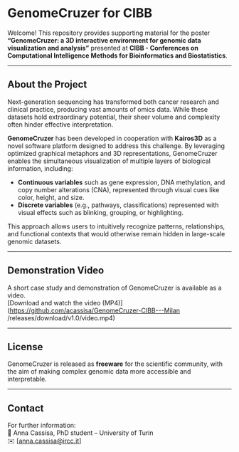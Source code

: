 # GenomeCruzer for CIBB

Welcome!
This repository provides supporting material for the poster **“GenomeCruzer: a 3D interactive environment for genomic data visualization and analysis”** presented at **CIBB - Conferences on Computational Intelligence Methods for Bioinformatics and Biostatistics**.

---

## About the Project

Next-generation sequencing has transformed both cancer research and clinical practice, producing vast amounts of omics data. While these datasets hold extraordinary potential, their sheer volume and complexity often hinder effective interpretation.

**GenomeCruzer** has been developed in cooperation with **Kairos3D** as a novel software platform designed to address this challenge. By leveraging optimized graphical metaphors and 3D representations, GenomeCruzer enables the simultaneous visualization of multiple layers of biological information, including:

- **Continuous variables** such as gene expression, DNA methylation, and copy number alterations (CNA), represented through visual cues like color, height, and size.  
- **Discrete variables** (e.g., pathways, classifications) represented with visual effects such as blinking, grouping, or highlighting.

This approach allows users to intuitively recognize patterns, relationships, and functional contexts that would otherwise remain hidden in large-scale genomic datasets.

---

## Demonstration Video

A short case study and demonstration of GenomeCruzer is available as a video.  
[Download and watch the video (MP4)](https://github.com/acassisa/GenomeCruzer-CIBB---Milan
/releases/download/v1.0/video.mp4)



---

## License

GenomeCruzer is released as **freeware** for the scientific community, with the aim of making complex genomic data more accessible and interpretable.

---

## Contact

For further information:  
👤 Anna Cassisa, PhD student – University of Turin  
✉️ [anna.cassisa@ircc.it]
